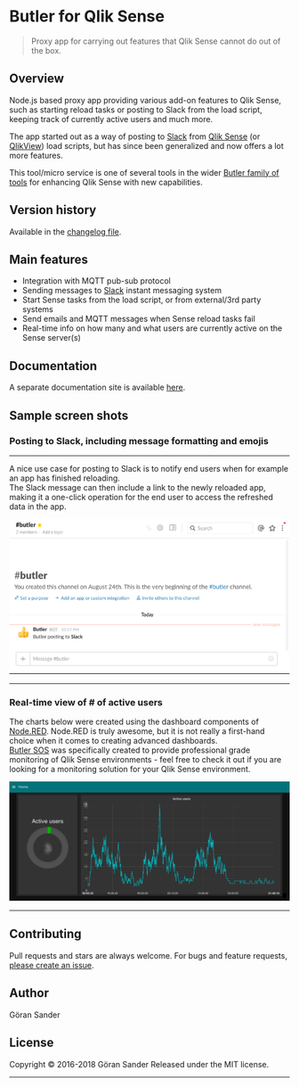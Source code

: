 # Butler for Qlik Sense

> Proxy app for carrying out features that Qlik Sense cannot do out of the box.

## Overview

Node.js based proxy app providing various add-on features to Qlik Sense, such as starting reload tasks or posting to Slack from the load script, keeping track of currently active users and much more.  

The app started out as a way of posting to [Slack](https://slack.com/) from [Qlik Sense](http://www.qlik.com/products/qlik-sense) (or [QlikView](http://www.qlik.com/products/qlikview)) load scripts, but has since been generalized and now offers a lot more features.

This tool/micro service is one of several tools in the wider [Butler family of tools](https://github.com/ptarmiganlabs) for enhancing Qlik Sense with new capabilities.

## Version history

Available in the [changelog file](changelog.md).

## Main features

* Integration with MQTT pub-sub protocol
* Sending messages to [Slack](https://slack.com) instant messaging system
* Start Sense tasks from the load script, or from external/3rd party systems
* Send emails and MQTT messages when Sense reload tasks fail
* Real-time info on how many and what users are currently active on the Sense server(s)

## Documentation

A separate documentation site is available [here](https://ptarmiganlabs.github.io/butler).

## Sample screen shots

### Posting to Slack, including message formatting and emojis
  
---

A nice use case for posting to Slack is to notify end users when for example an app has finished reloading.  
The Slack message can then include a link to the newly reloaded app, making it a one-click operation for the end user to access the refreshed data in the app.

![alt text](butler-docs/docs/img/post_to_slack_3.png "Post to Slack")

---

### Real-time view of # of active users

The charts below were created using the dashboard components of [Node.RED](https://nodered.org/). Node.RED is truly awesome, but it is not really a first-hand choice when it comes to creating advanced dashboards.  
[Butler SOS](https://github.com/ptarmiganlabs/butler-sos) was specifically created to provide professional grade monitoring of Qlik Sense environments - feel free to check it out if you are looking for a monitoring solution for your Qlik Sense environment.

![alt text](butler-docs/docs/img/active_user_sessions.png "Active user sessions")
  
---

## Contributing

Pull requests and stars are always welcome. For bugs and feature requests, [please create an issue](https://github.com/mountaindude/qliksensebutler/issues/new).

## Author

Göran Sander
  
## License

Copyright © 2016-2018 Göran Sander
Released under the MIT license.

---
